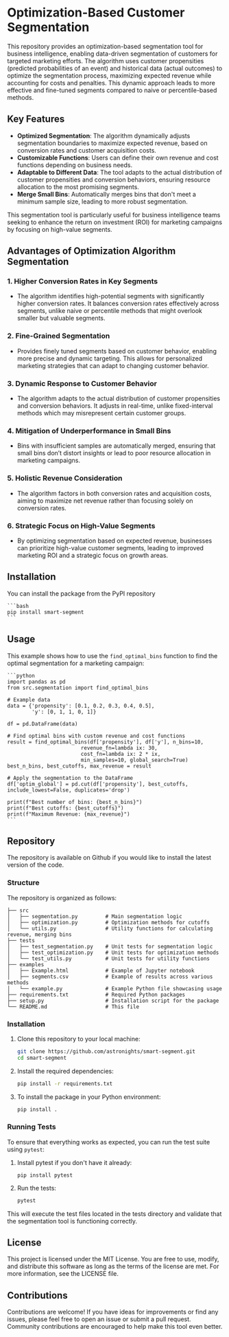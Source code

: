 # Optimization-Based Customer Segmentation

This repository provides an optimization-based segmentation tool for business intelligence, enabling data-driven segmentation of customers for targeted marketing efforts. The algorithm uses customer propensities (predicted probabilities of an event) and historical data (actual outcomes) to optimize the segmentation process, maximizing expected revenue while accounting for costs and penalties. This dynamic approach leads to more effective and fine-tuned segments compared to naive or percentile-based methods.

## Key Features
- **Optimized Segmentation**: The algorithm dynamically adjusts segmentation boundaries to maximize expected revenue, based on conversion rates and customer acquisition costs.
- **Customizable Functions**: Users can define their own revenue and cost functions depending on business needs.
- **Adaptable to Different Data**: The tool adapts to the actual distribution of customer propensities and conversion behaviors, ensuring resource allocation to the most promising segments.
- **Merge Small Bins**: Automatically merges bins that don't meet a minimum sample size, leading to more robust segmentation.
  
This segmentation tool is particularly useful for business intelligence teams seeking to enhance the return on investment (ROI) for marketing campaigns by focusing on high-value segments.

## Advantages of Optimization Algorithm Segmentation

### 1. **Higher Conversion Rates in Key Segments**
   - The algorithm identifies high-potential segments with significantly higher conversion rates. It balances conversion rates effectively across segments, unlike naive or percentile methods that might overlook smaller but valuable segments.

### 2. **Fine-Grained Segmentation**
   - Provides finely tuned segments based on customer behavior, enabling more precise and dynamic targeting. This allows for personalized marketing strategies that can adapt to changing customer behavior.

### 3. **Dynamic Response to Customer Behavior**
   - The algorithm adapts to the actual distribution of customer propensities and conversion behaviors. It adjusts in real-time, unlike fixed-interval methods which may misrepresent certain customer groups.

### 4. **Mitigation of Underperformance in Small Bins**
   - Bins with insufficient samples are automatically merged, ensuring that small bins don’t distort insights or lead to poor resource allocation in marketing campaigns.

### 5. **Holistic Revenue Consideration**
   - The algorithm factors in both conversion rates and acquisition costs, aiming to maximize net revenue rather than focusing solely on conversion rates.

### 6. **Strategic Focus on High-Value Segments**
   - By optimizing segmentation based on expected revenue, businesses can prioritize high-value customer segments, leading to improved marketing ROI and a strategic focus on growth areas.

## Installation

You can install the package from the PyPI repository

    ```bash
    pip install smart-segment
    ```

## Usage

This example shows how to use the `find_optimal_bins` function to find the optimal segmentation for a marketing campaign:

    ```python
    import pandas as pd
    from src.segmentation import find_optimal_bins

    # Example data
    data = {'propensity': [0.1, 0.2, 0.3, 0.4, 0.5],
            'y': [0, 1, 1, 0, 1]}

    df = pd.DataFrame(data)

    # Find optimal bins with custom revenue and cost functions
    result = find_optimal_bins(df['propensity'], df['y'], n_bins=10, 
                            revenue_fn=lambda ix: 30,
                            cost_fn=lambda ix: 2 * ix,
                            min_samples=10, global_search=True)
    best_n_bins, best_cutoffs, max_revenue = result

    # Apply the segmentation to the DataFrame
    df['optim_global'] = pd.cut(df['propensity'], best_cutoffs, include_lowest=False, duplicates='drop')

    print(f"Best number of bins: {best_n_bins}")
    print(f"Best cutoffs: {best_cutoffs}")
    print(f"Maximum Revenue: {max_revenue}")
    ```

## Repository

The repository is available on Github if you would like to install the latest version of the code.

### Structure

The repository is organized as follows:

    
    ├── src
    │   ├── segmentation.py         # Main segmentation logic
    │   ├── optimization.py         # Optimization methods for cutoffs
    │   └── utils.py                # Utility functions for calculating revenue, merging bins
    ├── tests
    │   ├── test_segmentation.py    # Unit tests for segmentation logic
    │   ├── test_optimization.py    # Unit tests for optimization methods
    │   └── test_utils.py           # Unit tests for utility functions
    ├── examples
    │   ├── Example.html            # Example of Jupyter notebook
    │   ├── segments.csv            # Example of results across various methods
    │   └── example.py              # Example Python file showcasing usage
    ├── requirements.txt            # Required Python packages
    ├── setup.py                    # Installation script for the package
    └── README.md                   # This file
    

### Installation

1. Clone this repository to your local machine:
   ```bash
   git clone https://github.com/astronights/smart-segment.git
   cd smart-segment
   ```

2. Install the required dependencies:
    ```bash
    pip install -r requirements.txt
    ```

3. To install the package in your Python environment:
    ```bash
    pip install .
    ```

### Running Tests

To ensure that everything works as expected, you can run the test suite using `pytest`:

1. Install pytest if you don't have it already:

    ```
    pip install pytest
    ```

2. Run the tests:

    ```bash
    pytest
    ```

This will execute the test files located in the tests directory and validate that the segmentation tool is functioning correctly.

## License

This project is licensed under the MIT License. You are free to use, modify, and distribute this software as long as the terms of the license are met. For more information, see the LICENSE file.

## Contributions
Contributions are welcome! If you have ideas for improvements or find any issues, please feel free to open an issue or submit a pull request. Community contributions are encouraged to help make this tool even better.